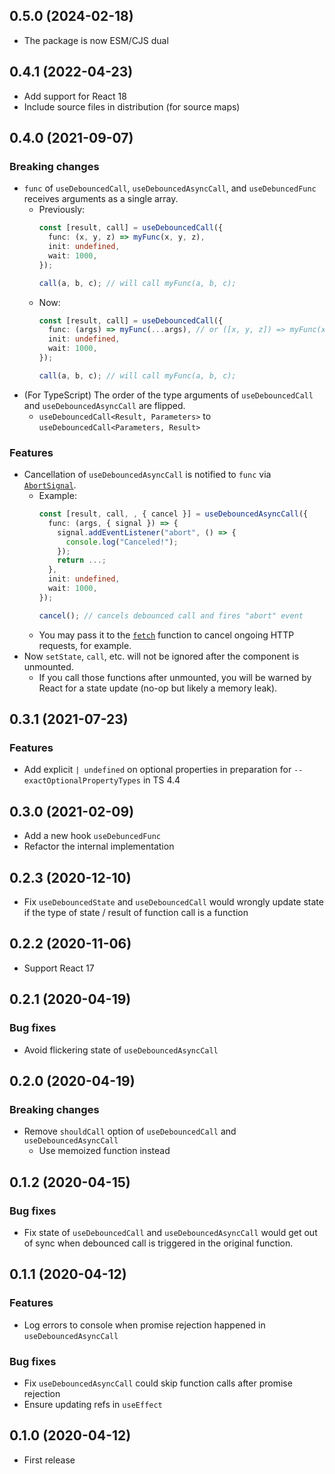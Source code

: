 ## 0.5.0 (2024-02-18)

- The package is now ESM/CJS dual

## 0.4.1 (2022-04-23)

- Add support for React 18
- Include source files in distribution (for source maps)

## 0.4.0 (2021-09-07)

### Breaking changes

- `func` of `useDebouncedCall`, `useDebouncedAsyncCall`, and `useDebuncedFunc` receives arguments as a single array.
  - Previously:
    ``` ts
    const [result, call] = useDebouncedCall({
      func: (x, y, z) => myFunc(x, y, z),
      init: undefined,
      wait: 1000,
    });

    call(a, b, c); // will call myFunc(a, b, c);
    ```
  - Now:
    ``` ts
    const [result, call] = useDebouncedCall({
      func: (args) => myFunc(...args), // or ([x, y, z]) => myFunc(x, y, z)
      init: undefined,
      wait: 1000,
    });

    call(a, b, c); // will call myFunc(a, b, c);
    ```
- (For TypeScript) The order of the type arguments of `useDebouncedCall` and `useDebouncedAsyncCall` are flipped.
  - `useDebouncedCall<Result, Parameters>` to `useDebouncedCall<Parameters, Result>`

### Features

- Cancellation of `useDebouncedAsyncCall` is notified to `func` via [`AbortSignal`](https://developer.mozilla.org/en-US/docs/Web/API/AbortSignal).
  - Example:
    ``` ts
    const [result, call, , { cancel }] = useDebouncedAsyncCall({
      func: (args, { signal }) => {
        signal.addEventListener("abort", () => {
          console.log("Canceled!");
        });
        return ...;
      },
      init: undefined,
      wait: 1000,
    });

    cancel(); // cancels debounced call and fires "abort" event
    ```
  - You may pass it to the [`fetch`](https://developer.mozilla.org/en-US/docs/Web/API/fetch) function to cancel ongoing HTTP requests, for example.
- Now `setState`, `call`, etc. will not be ignored after the component is unmounted.
  - If you call those functions after unmounted, you will be warned by React for a state update (no-op but likely a memory leak).

## 0.3.1 (2021-07-23)

### Features

- Add explicit `| undefined` on optional properties in preparation for `--exactOptionalPropertyTypes` in TS 4.4

## 0.3.0 (2021-02-09)

- Add a new hook `useDebuncedFunc`
- Refactor the internal implementation

## 0.2.3 (2020-12-10)

- Fix `useDebouncedState` and `useDebouncedCall` would wrongly update state if the type of state / result of function call is a function

## 0.2.2 (2020-11-06)

- Support React 17

## 0.2.1 (2020-04-19)

### Bug fixes

- Avoid flickering state of `useDebouncedAsyncCall`

## 0.2.0 (2020-04-19)

### Breaking changes

- Remove `shouldCall` option of `useDebouncedCall` and `useDebouncedAsyncCall`
  - Use memoized function instead

## 0.1.2 (2020-04-15)

### Bug fixes

- Fix state of `useDebouncedCall` and `useDebouncedAsyncCall` would get out of sync when debounced call is triggered in the original function.

## 0.1.1 (2020-04-12)

### Features

- Log errors to console when promise rejection happened in `useDebouncedAsyncCall`

### Bug fixes

- Fix `useDebouncedAsyncCall` could skip function calls after promise rejection
- Ensure updating refs in `useEffect`

## 0.1.0 (2020-04-12)

- First release
